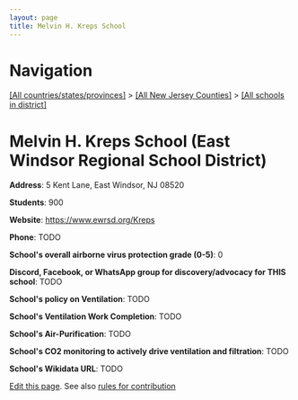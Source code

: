 ```yaml
---
layout: page
title: Melvin H. Kreps School
---
```

# Navigation

[[All countries/states/provinces]](../../..) > [[All New Jersey Counties]](../..) > [[All schools in district]](..)

# Melvin H. Kreps School (East Windsor Regional School District)

**Address**: 5 Kent Lane, East Windsor, NJ 08520

**Students**: 900

**Website**: <https://www.ewrsd.org/Kreps>

**Phone**: TODO

**School's overall airborne virus protection grade (0-5)**: 0

**Discord, Facebook, or WhatsApp group for discovery/advocacy for THIS school**: TODO

**School's policy on Ventilation**: TODO

**School's Ventilation Work Completion**: TODO

**School's Air-Purification**: TODO

**School's CO2 monitoring to actively drive ventilation and filtration**: TODO

**School's Wikidata URL**: TODO


[Edit this page](https://github.com/ventilate-schools/NJ/edit/main/./East_Windsor_Regional_School_District/Melvin_H._Kreps_School.md). See also [rules for contribution](../../../contribution-rules/)